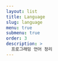 ```yaml
---
layout: list
title: Language
slug: language
menu: true
submenu: true
order: 3
description: >
  프로그래밍 언어 정리
---
```

